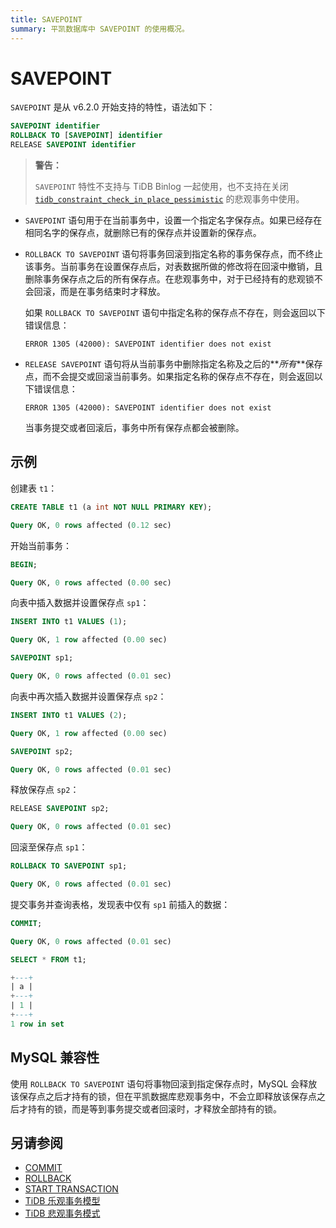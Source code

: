 ```yaml
---
title: SAVEPOINT
summary: 平凯数据库中 SAVEPOINT 的使用概况。
---
```


# SAVEPOINT

`SAVEPOINT` 是从 v6.2.0 开始支持的特性，语法如下：

```sql
SAVEPOINT identifier
ROLLBACK TO [SAVEPOINT] identifier
RELEASE SAVEPOINT identifier
```

> **警告：**
>
> `SAVEPOINT` 特性不支持与 TiDB Binlog 一起使用，也不支持在关闭 [`tidb_constraint_check_in_place_pessimistic`](/system-variables.md#tidb_constraint_check_in_place_pessimistic-从-v630-版本开始引入) 的悲观事务中使用。

- `SAVEPOINT` 语句用于在当前事务中，设置一个指定名字保存点。如果已经存在相同名字的保存点，就删除已有的保存点并设置新的保存点。

- `ROLLBACK TO SAVEPOINT` 语句将事务回滚到指定名称的事务保存点，而不终止该事务。当前事务在设置保存点后，对表数据所做的修改将在回滚中撤销，且删除事务保存点之后的所有保存点。在悲观事务中，对于已经持有的悲观锁不会回滚，而是在事务结束时才释放。

    如果 `ROLLBACK TO SAVEPOINT` 语句中指定名称的保存点不存在，则会返回以下错误信息：

    ```
    ERROR 1305 (42000): SAVEPOINT identifier does not exist
    ```

- `RELEASE SAVEPOINT` 语句将从当前事务中删除指定名称及之后的**_所有_**保存点，而不会提交或回滚当前事务。如果指定名称的保存点不存在，则会返回以下错误信息：

    ```
    ERROR 1305 (42000): SAVEPOINT identifier does not exist
    ```

    当事务提交或者回滚后，事务中所有保存点都会被删除。

## 示例

创建表 `t1`：

```sql
CREATE TABLE t1 (a int NOT NULL PRIMARY KEY);
```

```sql
Query OK, 0 rows affected (0.12 sec)
```

开始当前事务：

```sql
BEGIN;
```

```sql
Query OK, 0 rows affected (0.00 sec)
```

向表中插入数据并设置保存点 `sp1`：

```sql
INSERT INTO t1 VALUES (1);
```

```sql
Query OK, 1 row affected (0.00 sec)
```

```sql
SAVEPOINT sp1;
```

```sql
Query OK, 0 rows affected (0.01 sec)
```

向表中再次插入数据并设置保存点 `sp2`：

```sql
INSERT INTO t1 VALUES (2);
```

```sql
Query OK, 1 row affected (0.00 sec)
```

```sql
SAVEPOINT sp2;
```

```sql
Query OK, 0 rows affected (0.01 sec)
```

释放保存点 `sp2`： 

```sql
RELEASE SAVEPOINT sp2;
```

```sql
Query OK, 0 rows affected (0.01 sec)
```

回滚至保存点 `sp1`：

```sql
ROLLBACK TO SAVEPOINT sp1;
```

```sql
Query OK, 0 rows affected (0.01 sec)
```

提交事务并查询表格，发现表中仅有 `sp1` 前插入的数据：

```sql
COMMIT;
```

```sql
Query OK, 0 rows affected (0.01 sec)
```

```sql
SELECT * FROM t1;
```

```sql
+---+
| a |
+---+
| 1 |
+---+
1 row in set
```

## MySQL 兼容性

使用 `ROLLBACK TO SAVEPOINT` 语句将事物回滚到指定保存点时，MySQL 会释放该保存点之后才持有的锁，但在平凯数据库悲观事务中，不会立即释放该保存点之后才持有的锁，而是等到事务提交或者回滚时，才释放全部持有的锁。

## 另请参阅

* [COMMIT](/sql-statements/sql-statement-commit.md)
* [ROLLBACK](/sql-statements/sql-statement-rollback.md)
* [START TRANSACTION](/sql-statements/sql-statement-start-transaction.md)
* [TiDB 乐观事务模型](/optimistic-transaction.md)
* [TiDB 悲观事务模式](/pessimistic-transaction.md)
